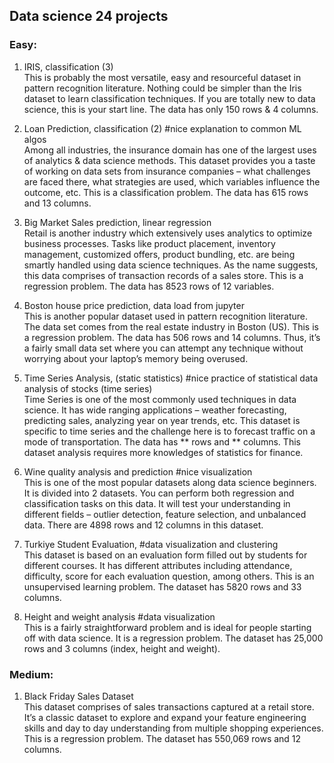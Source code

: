 ## Data science 24 projects 
### Easy:
1. IRIS, classification (3)\
This is probably the most versatile, easy and resourceful dataset in pattern recognition literature. Nothing could be simpler than the Iris dataset to learn classification techniques. If you are totally new to data science, this is your start line. The data has only 150 rows & 4 columns.

2. Loan Prediction, classification (2) #nice explanation to common ML algos\
Among all industries, the insurance domain has one of the largest uses of analytics & data science methods. This dataset provides you a taste of working on data sets from insurance companies – what challenges are faced there, what strategies are used, which variables influence the outcome, etc. This is a classification problem. The data has 615 rows and 13 columns.

3. Big Market Sales prediction, linear regression\
Retail is another industry which extensively uses analytics to optimize business processes. Tasks like product placement, inventory management, customized offers, product bundling, etc. are being smartly handled using data science techniques. As the name suggests, this data comprises of transaction records of a sales store. This is a regression problem. The data has 8523 rows of 12 variables.

4. Boston house price prediction, data load from jupyter\
This is another popular dataset used in pattern recognition literature. The data set comes from the real estate industry in Boston (US). This is a regression problem. The data has 506 rows and 14 columns. Thus, it’s a fairly small data set where you can attempt any technique without worrying about your laptop’s memory being overused.

5. Time Series Analysis, (static statistics) #nice practice of statistical data analysis of stocks (time series)\
Time Series is one of the most commonly used techniques in data science. It has wide ranging applications – weather forecasting, predicting sales, analyzing year on year trends, etc. This dataset is specific to time series and the challenge here is to forecast traffic on a mode of transportation. The data has ** rows and ** columns.
This dataset analysis requires more knowledges of statistics for finance.

6. Wine quality analysis and prediction #nice visualization \
This is one of the most popular datasets along data science beginners. It is divided into 2 datasets. You can perform both regression and classification tasks on this data. It will test your understanding in different fields – outlier detection, feature selection, and unbalanced data. There are 4898 rows and 12 columns in this dataset.

7. Turkiye Student Evaluation, #data visualization and clustering\
This dataset is based on an evaluation form filled out by students for different courses. It has different attributes including attendance, difficulty, score for each evaluation question, among others. This is an unsupervised learning problem. The dataset has 5820 rows and 33 columns.

8. Height and weight analysis #data visualization\
This is a fairly straightforward problem and is ideal for people starting off with data science. It is a regression problem.  The dataset has 25,000 rows and 3 columns (index, height and weight).

### Medium:
1. Black Friday Sales Dataset\
This dataset comprises of sales transactions captured at a retail store. It’s a classic dataset to explore and expand your feature engineering skills and day to day understanding from multiple shopping experiences. This is a regression problem. The dataset has 550,069 rows and 12 columns.

